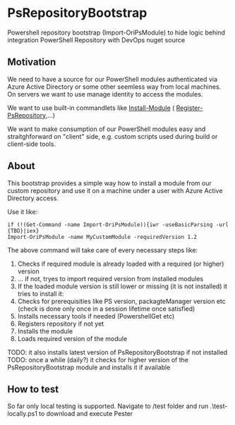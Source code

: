 # PsRepositoryBootstrap

Powershell repository bootstrap (Import-OriPsModule) to hide logic behind integration PowerShell Repository with DevOps nuget source

## Motivation

We need to have a source for our PowerShell modules authenticated via Azure Active Directory or some other seemless way from local machines. On servers we want to use manage identity to access the modules.

We want to use built-in commandlets like [Install-Module](https://docs.microsoft.com/en-us/powershell/module/powershellget/install-module) ( [Register-PsRepository](https://docs.microsoft.com/en-us/powershell/module/powershellget/register-psrepository),...)

We want to make consumption of our PowerShell modules easy and straitghforward on "client" side, e.g. custom scripts used during build or client-side tools.

## About 

This bootstrap provides a simple way how to install a module from our custom repository and use it on a machine under a user with Azure Active Directory access.

Use it like:

    if (!(Get-Command -name Import-OriPsModule)){iwr -useBasicParsing -url {TBD}|iex}
    Import-OriPsModule -name MyCustomModule -requiredVersion 1.2

The above command will take care of every necessary steps like:

1. Checks if required module is already loaded with a required (or higher) version
2. ... if not, tryes to import required version from installed modules
3. If the loaded module version is still lower or missing (it is not installed) it tries to install it:
4. Checks for prerequisities like PS version, packagteManager version etc (check is done only once in a session lifetime once satisfied)
5. Installs necessary tools if needed (PowershellGet etc)
6. Registers repository if not yet
7. Installs the module
8. Loads required version of the module

TODO: it also installs latest version of PsRepositoryBootstrap if not installed
TODO: once a while (daily?) it checks for higher version of the PsRepositoryBootstrap module and installs it if available

## How to test

So far only local testing is supported. Navigate to /test folder and run .\test-locally.ps1 to download and execute Pester